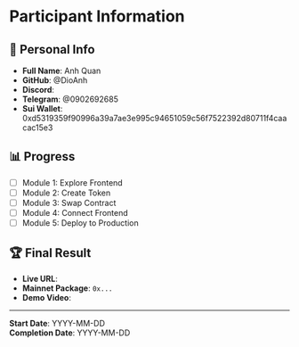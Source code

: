 # Participant Information

## 👤 Personal Info

- **Full Name**: Anh Quan
- **GitHub**: @DioAnh
- **Discord**: 
- **Telegram**: @0902692685
- **Sui Wallet**: 0xd5319359f90996a39a7ae3e995c94651059c56f7522392d80711f4caacac15e3

## 📊 Progress

- [ ] Module 1: Explore Frontend
- [ ] Module 2: Create Token
- [ ] Module 3: Swap Contract
- [ ] Module 4: Connect Frontend
- [ ] Module 5: Deploy to Production

## 🏆 Final Result

- **Live URL**: 
- **Mainnet Package**: `0x...`
- **Demo Video**: 

---

**Start Date**: YYYY-MM-DD  
**Completion Date**: YYYY-MM-DD
